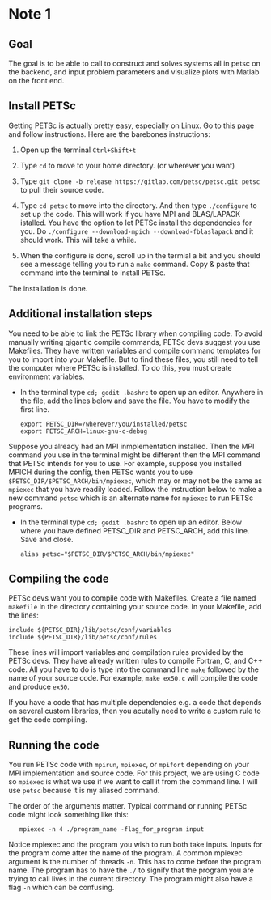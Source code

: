 # Note 1

## Goal
The goal is to be able to call to construct and solves systems all in petsc on the backend, and input problem parameters and visualize plots with Matlab on the front end.

## Install PETSc
Getting PETSc is actually pretty easy, especially on Linux. Go to this [page](https://petsc.org/release/download/) and follow instructions. Here are the barebones instructions:
1. Open up the terminal `Ctrl+Shift+t`

2. Type `cd` to move to your home directory. (or wherever you want)

3. Type `git clone -b release https://gitlab.com/petsc/petsc.git petsc` to pull their source code.

4. Type `cd petsc` to move into the directory. And then type `./configure` to set up the code. This will work if you have MPI and BLAS/LAPACK istalled. You have the option to let PETSc install the dependencies for you. Do `./configure --download-mpich --download-fblaslapack` and it should work. This will take a while.

5. When the configure is done, scroll up in the termial a bit and you should see a message telling you to run a `make` command. Copy & paste that command into the terminal to install PETSc.

The installation is done.

## Additional installation steps

You need to be able to link the PETSc library when compiling code. To avoid manually writing gigantic compile commands, PETSc devs suggest you use Makefiles. They have written variables and compile command templates for you to import into your Makefile. But to find these files, you still need to tell the computer where PETSc is installed. To do this, you must create environment variables.

* In the terminal type `cd; gedit .bashrc` to open up an editor. Anywhere in the file, add the lines below and save the file. You have to modify the first line.
   ```
   export PETSC_DIR=/wherever/you/installed/petsc
   export PETSC_ARCH=linux-gnu-c-debug
   ```

Suppose you already had an MPI inmplementation installed. Then the MPI command you use in the terminal might be different then the MPI command that PETSc intends for you to use. For example, suppose you installed MPICH during the config, then PETSc wants you to use `$PETSC_DIR/$PETSC_ARCH/bin/mpiexec`, which may or may not be the same as `mpiexec` that you have readily loaded. Follow the instruction below to make a new command `petsc` which is an alternate name for `mpiexec` to run PETSc programs.

* In the terminal type `cd; gedit .bashrc` to open up an editor. Below where you have defined PETSC_DIR and PETSC_ARCH, add this line. Save and close.
   ```
   alias petsc="$PETSC_DIR/$PETSC_ARCH/bin/mpiexec"
   ```


## Compiling the code
PETSc devs want you to compile code with Makefiles. Create a file named `makefile` in the directory containing your source code. In your Makefile, add the lines:
   ```
   include ${PETSC_DIR}/lib/petsc/conf/variables
   include ${PETSC_DIR}/lib/petsc/conf/rules
   ```
These lines will import variables and compilation rules provided by the PETSc devs. They have already written rules to compile Fortran, C, and C++ code. All you have to do is type into the command line `make` followed by the name of your source code. For example, `make ex50.c` will compile the code and produce `ex50`.

If you have a code that has multiple dependencies e.g. a code that depends on several custom libraries, then you acutally need to write a custom rule to get the code compiling.

## Running the code
You run PETSc code with `mpirun`, `mpiexec`, or `mpifort` depending on your MPI implementation and source code. For this project, we are using C code so `mpiexec` is what we use if we want to call it from the command line. I will use `petsc` because it is my aliased command.

The order of the arguments matter. Typical command or running PETSc code might look something like this:
```
   mpiexec -n 4 ./program_name -flag_for_program input
```
Notice mpiexec and the program you wish to run both take inputs. Inputs for the program come after the name of the program. A common mpiexec argument is the number of threads `-n`. This has to come before the program name. The program has to have the `./` to signify that the program you are trying to call lives in the current directory. The program might also have a flag `-n` which can be confusing.